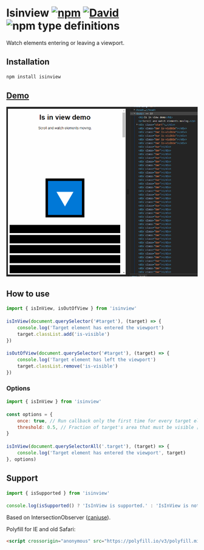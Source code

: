 # Isinview [![npm](https://img.shields.io/npm/v/isinview.svg)](https://www.npmjs.com/package/isinview) [![David](https://img.shields.io/david/onset/isinview.svg)](https://www.npmjs.com/package/isinview?activeTab=dependencies) ![npm type definitions](https://img.shields.io/npm/types/isinview.svg)

Watch elements entering or leaving a viewport.

## Installation

```bash
npm install isinview
```

## [Demo](https://raw.githack.com/manGoweb/isinview/master/demo.html)

![Screencast](demo.gif)

## How to use

```javascript
import { isInView, isOutOfView } from 'isinview'

isInView(document.querySelector('#target'), (target) => {
	console.log('Target element has entered the viewport')
	target.classList.add('is-visible')
})

isOutOfView(document.querySelector('#target'), (target) => {
	console.log('Target element has left the viewport')
	target.classList.remove('is-visible')
})
```

### Options

```javascript
import { isInView } from 'isinview'

const options = {
	once: true, // Run callback only the first time for every target element [true, false]
	threshold: 0.5, // Fraction of target's area that must be visible [0 - 1]
}

isInView(document.querySelectorAll('.target'), (target) => {
	console.log('Target element has entered the viewport', target)
}, options)
```

## Support

```javascript
import { isSupported } from 'isinview'

console.log(isSupported() ? 'IsInView is supported.' : 'IsInView is not supported!')
```

Based on IntersectionObserver ([caniuse](https://caniuse.com/#feat=intersectionobserver)).

Polyfill for IE and old Safari:

```html
<script crossorigin="anonymous" src="https://polyfill.io/v3/polyfill.min.js?features=IntersectionObserver"></script>
```
